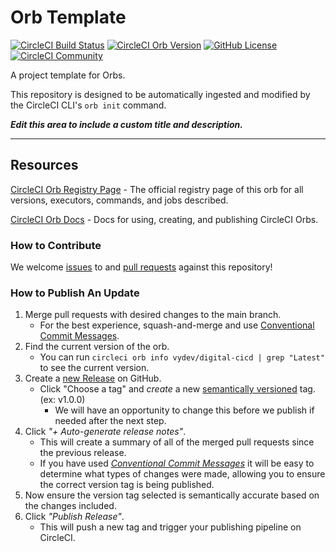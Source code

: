 # Orb Template


[![CircleCI Build Status](https://circleci.com/gh/nsbno/digital-cicd-orb.svg?style=shield "CircleCI Build Status")](https://circleci.com/gh/nsbno/digital-cicd-orb) [![CircleCI Orb Version](https://badges.circleci.com/orbs/vydev/digital-cicd.svg)](https://circleci.com/developer/orbs/orb/vydev/digital-cicd) [![GitHub License](https://img.shields.io/badge/license-MIT-lightgrey.svg)](https://raw.githubusercontent.com/nsbno/digital-cicd-orb/master/LICENSE) [![CircleCI Community](https://img.shields.io/badge/community-CircleCI%20Discuss-343434.svg)](https://discuss.circleci.com/c/ecosystem/orbs)



A project template for Orbs.

This repository is designed to be automatically ingested and modified by the CircleCI CLI's `orb init` command.

_**Edit this area to include a custom title and description.**_

---

## Resources

[CircleCI Orb Registry Page](https://circleci.com/developer/orbs/orb/vydev/digital-cicd) - The official registry page of this orb for all versions, executors, commands, and jobs described.

[CircleCI Orb Docs](https://circleci.com/docs/orb-intro/#section=configuration) - Docs for using, creating, and publishing CircleCI Orbs.

### How to Contribute

We welcome [issues](https://github.com/nsbno/digital-cicd-orb/issues) to and [pull requests](https://github.com/nsbno/digital-cicd-orb/pulls) against this repository!

### How to Publish An Update
1. Merge pull requests with desired changes to the main branch.
    - For the best experience, squash-and-merge and use [Conventional Commit Messages](https://conventionalcommits.org/).
2. Find the current version of the orb.
    - You can run `circleci orb info vydev/digital-cicd | grep "Latest"` to see the current version.
3. Create a [new Release](https://github.com/nsbno/digital-cicd-orb/releases/new) on GitHub.
    - Click "Choose a tag" and _create_ a new [semantically versioned](http://semver.org/) tag. (ex: v1.0.0)
      - We will have an opportunity to change this before we publish if needed after the next step.
4.  Click _"+ Auto-generate release notes"_.
    - This will create a summary of all of the merged pull requests since the previous release.
    - If you have used _[Conventional Commit Messages](https://conventionalcommits.org/)_ it will be easy to determine what types of changes were made, allowing you to ensure the correct version tag is being published.
5. Now ensure the version tag selected is semantically accurate based on the changes included.
6. Click _"Publish Release"_.
    - This will push a new tag and trigger your publishing pipeline on CircleCI.